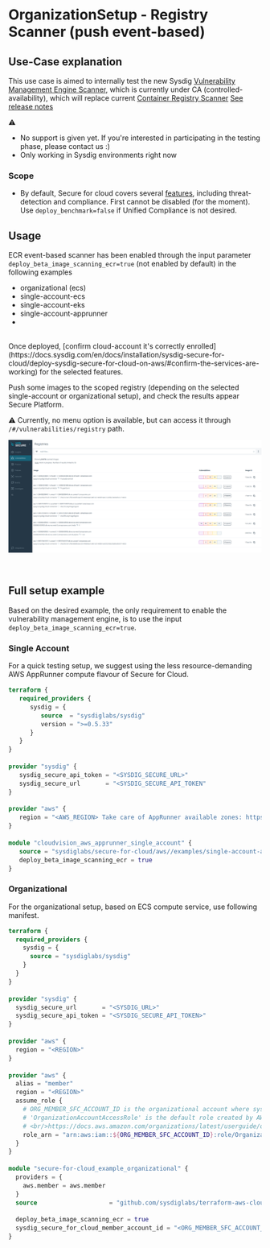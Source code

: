 # OrganizationSetup - Registry Scanner (push event-based)

## Use-Case explanation

This use case is aimed to internally test the new Sysdig [Vulnerability Management Engine Scanner](https://docs.sysdig.com/en/docs/sysdig-secure/vulnerabilities/), which is currently under CA (controlled-availability), which will 
replace current [Container Registry Scanner](https://docs.sysdig.com/en/docs/sysdig-secure/scanning/integrate-with-container-registries/)
[See release notes](https://docs.sysdig.com/en/docs/release-notes/saas-sysdig-secure-release-notes/#april-20-2022)

:warning:
- No support is given yet. If you're interested in participating in the testing phase, please contact us :)
- Only working in Sysdig environments right now

### Scope

- By default, Secure for cloud covers several [features](https://github.com/sysdiglabs/terraform-aws-secure-for-cloud#sysdig-secure-for-cloud-in-aws), including threat-detection and compliance. First 
  cannot be disabled (for the  moment). Use `deploy_benchmark=false` if Unified Compliance is not desired.
  
## Usage

ECR event-based scanner has been enabled through the input parameter `deploy_beta_image_scanning_ecr=true` (not 
enabled by default) in the following examples

- organizational (ecs)
- single-account-ecs
- single-account-eks
- single-account-apprunner
- 
<br/>
Once deployed, [confirm cloud-account it's correctly enrolled](https://docs.sysdig.com/en/docs/installation/sysdig-secure-for-cloud/deploy-sysdig-secure-for-cloud-on-aws/#confirm-the-services-are-working) for the selected features.

Push some images to the scoped registry (depending on the selected single-account or organizational setup), and 
check the results appear Secure Platform.

:warning: Currently, no menu option is available, but can access it through `/#/vulnerabilities/registry` path.

![registries](resources/vuln-scanner.png)

<br/>

## Full setup example

Based on the desired example, the only requirement to enable the vulnerability management engine, is to use the 
input `deploy_beta_image_scanning_ecr=true`.

### Single Account

For a quick testing setup, we suggest using the less resource-demanding AWS AppRunner compute flavour of Secure for 
Cloud.

```terraform
terraform {
   required_providers {
      sysdig = {
         source  = "sysdiglabs/sysdig"
         version = ">=0.5.33"
      }
   }
}

provider "sysdig" {
   sysdig_secure_api_token = "<SYSDIG_SECURE_URL>"
   sysdig_secure_url       = "<SYSDIG_SECURE_API_TOKEN"
}

provider "aws" {
   region = "<AWS_REGION> Take care of AppRunner available zones: https://docs.aws.amazon.com/general/latest/gr/apprunner.html"
}

module "cloudvision_aws_apprunner_single_account" {
   source = "sysdiglabs/secure-for-cloud/aws//examples/single-account-apprunner"
   deploy_beta_image_scanning_ecr = true
}
```

### Organizational

For the organizational setup, based on ECS compute service, use following manifest.

```terraform
terraform {
  required_providers {
    sysdig = {
      source = "sysdiglabs/sysdig"
    }
  }
}

provider "sysdig" {
  sysdig_secure_url       = "<SYSDIG_URL>"
  sysdig_secure_api_token = "<SYSDIG_SECURE_API_TOKEN>"
}

provider "aws" {
  region = "<REGION>"
}

provider "aws" {
  alias = "member"
  region = "<REGION>"
  assume_role {
    # ORG_MEMBER_SFC_ACCOUNT_ID is the organizational account where sysdig secure for cloud compute component is to be deployed
    # 'OrganizationAccountAccessRole' is the default role created by AWS for managed-account users to be able to admin member accounts.
    # <br/>https://docs.aws.amazon.com/organizations/latest/userguide/orgs_manage_accounts_access.html
    role_arn = "arn:aws:iam::${ORG_MEMBER_SFC_ACCOUNT_ID}:role/OrganizationAccountAccessRole"
  }
}

module "secure-for-cloud_example_organizational" {
  providers = {
    aws.member = aws.member
  }
  source                    = "github.com/sysdiglabs/terraform-aws-cloudvision//examples/organizational?ref=new-beta-scanning-ecr"
  
  deploy_beta_image_scanning_ecr = true
  sysdig_secure_for_cloud_member_account_id = "<ORG_MEMBER_SFC_ACCOUNT_ID>"
}

```
